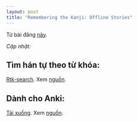 ```yaml
---
layout: post
title: "Remembering the Kanji: Offline Stories"
---
```


Từ bài đăng [này](../hoc-kanji-theo-heisig).

*Cập nhật:*

## Tìm hán tự theo từ khóa:

[Rtk-search](http://hochanh.github.io/rtk). Xem [nguồn](http://github.com/hochanh/rtk).

## Dành cho Anki: 

[Tải xuống](https://github.com/hochanh/rtk1v6-anki/blob/master/rtk1-v6.apkg?raw=true). Xem [nguồn](http://github.com/hochanh/rtk1v6-anki).
